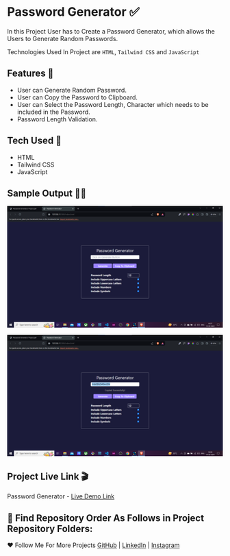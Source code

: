 # Password Generator ✅

In this Project User has to Create a Password Generator, which allows the Users to Generate Random Passwords.

Technologies Used In Project are `HTML`, `Tailwind CSS` and `JavaScript`

## Features 🔑

- User can Generate Random Password.
- User can Copy the Password to Clipboard.
- User can Select the Password Length, Character which needs to be included in the Password.
- Password Length Validation.

## Tech Used 🔑

- HTML
- Tailwind CSS
- JavaScript

## Sample Output 👨‍💻

![Output Image](output/Output1.png)

![Output Image](output/Output2.png)

## Project Live Link 🎬

Password Generator - [Live Demo Link](https://password-generator-pw.netlify.app/)

## :hatched_chick: Find Repository Order As Follows in Project Repository Folders:

♥ Follow Me For More Projects [GitHub](https://github.com/ChinmayKaitade) | [LinkedIn](https://www.linkedin.com/in/chinmay-sharad-kaitade) | [Instagram](https://www.instagram.com/chinmaykaitade_hunter/)
